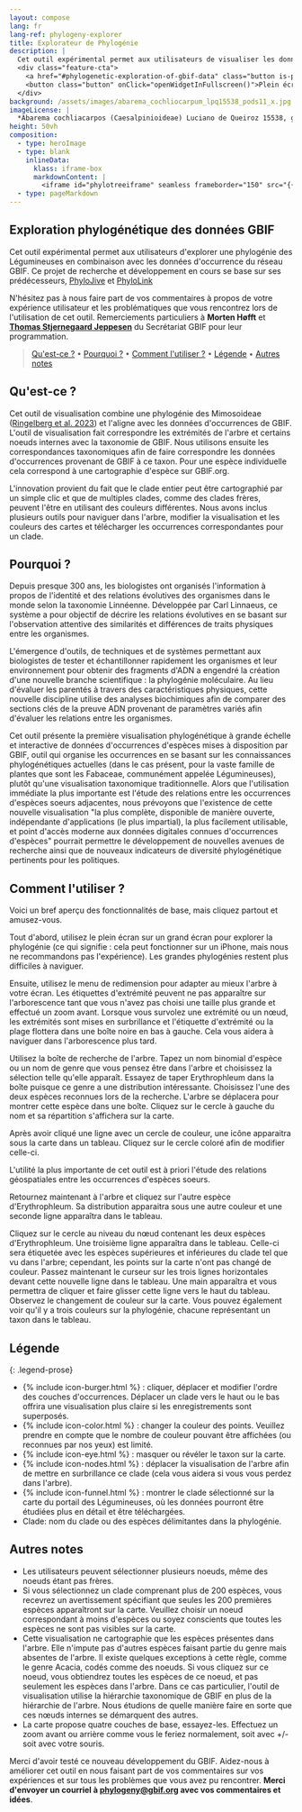 ```yaml
---
layout: compose
lang: fr
lang-ref: phylogeny-explorer
title: Explorateur de Phylogénie
description: |
  Cet outil expérimental permet aux utilisateurs de visualiser les données d'occurrences provenant du réseau GBIF sur une phylogénie des Légumineuses. Cet actuel projet de recherche et développement se base sur ses prédécesseurs, [PhyloJive](https://doi.org/10.1093/bioinformatics/btu024) et [PhyloLink](https://doi.org/10.1093/bioinformatics/bty792)
  <div class="feature-cta">
    <a href="#phylogenetic-exploration-of-gbif-data" class="button is-primary" style="text-decoration: none;">En apprendre plus</a>
    <button class="button" onClick="openWidgetInFullscreen()">Plein écran</button>
  </div>
background: /assets/images/abarema_cochliocarpum_lpq15538_pods11_x.jpg
imageLicense: |
  *Abarema cochliacarpos (Caesalpinioideae) Luciano de Queiroz 15538, gousse, photo Colin Hughes*
height: 50vh
composition: 
  - type: heroImage
  - type: blank
    inlineData: 
      klass: iframe-box
      markdownContent: |
        <iframe id="phylotreeiframe" seamless frameborder="150" src="{{ site.phylo.tool }}/explore?explore={{ site.url | url_encode}}{{ site.phylogony.treePath | url_encode}}&template={{ site.url | url_encode}}{{ site.phylo.template | url_encode}}" height = '790' width="1370" style="height: calc(100vh - 68px);" scrolling='yes' ></iframe> 
  - type: pageMarkdown
---
```


<script>
  var elem = document.getElementById("phylotreeiframe");
  function setIframeTree(name) {
    var treeOptions = {{ site.data.phylogony.trees | jsonify }};
    const queryString = window.location.search;
    const urlParams = new URLSearchParams(queryString);
    var tree = urlParams.get('tree');
    const treePath = treeOptions[name || tree] || "{{ site.phylo.treePath }}";
    const src = "{{ site.phylo.tool }}/explore?explore={{ site.url | url_encode}}" + encodeURIComponent(treePath) + "&template={{ site.url | url_encode}}{{ site.phylo.template | url_encode}}";
    elem.src = src;
  }
  setIframeTree();

  function openWidgetInFullscreen() {
    if (elem.requestFullscreen) {
      elem.requestFullscreen();
    } else if (elem.webkitRequestFullscreen) { /* Safari */
      elem.webkitRequestFullscreen();
    } else if (elem.msRequestFullscreen) { /* IE11 */
      elem.msRequestFullscreen();
    }
  }
</script>

## Exploration phylogénétique des données GBIF

Cet outil expérimental permet aux utilisateurs d'explorer une phylogénie des Légumineuses en combinaison avec les données d'occurrence du réseau GBIF.
Ce projet de recherche et développement en cours se base sur ses prédécesseurs, [PhyloJive](https://doi.org/10.1093/bioinformatics/btu024) et [PhyloLink](https://doi.org/10.1093/bioinformatics/bty792)

N'hésitez pas à nous faire part de vos commentaires à propos de votre expérience utilisateur et les problématiques que vous rencontrez lors de l'utilisation de cet outil. Remerciements particuliers à **Morten Høfft** et [**Thomas Stjernegaard Jeppesen**](https://orcid.org/0000-0003-1691-239X) du Secrétariat GBIF pour leur programmation.

> [Qu'est-ce ?](#qu-est-ce) • [Pourquoi ?](#pourquoi) • [Comment l'utiliser ?](#comment-l-utiliser) • [Légende](#légende) • [Autres notes](#autres-notes)  

## Qu'est-ce ?

Cet outil de visualisation combine une phylogénie des Mimosoideae ([Ringelberg et al. 2023](https://www.science.org/doi/10.1126/sciadv.ade4954)) et l'aligne avec les données d'occurrences de GBIF. L'outil de visualisation fait correspondre les extrémités de l'arbre et certains noeuds internes avec la taxonomie de GBIF. Nous utilisons ensuite les correspondances taxonomiques afin de faire correspondre les données d'occurrences provenant de GBIF à ce taxon. Pour une espèce individuelle cela correspond à une cartographie d'espèce sur GBIF.org.

L'innovation provient du fait que le clade entier peut être cartographié par un simple clic et que de multiples clades, comme des clades frères, peuvent l'être en utilisant des couleurs différentes. Nous avons inclus plusieurs outils pour naviguer dans l'arbre, modifier la visualisation et les couleurs des cartes et télécharger les occurrences correspondantes pour un clade.

## Pourquoi ?

Depuis presque 300 ans, les biologistes ont organisés l'information à propos de l'identité et des relations évolutives des organismes dans le monde selon la taxonomie Linnéenne. Développée par Carl Linnaeus, ce système a pour objectif de décrire les relations évolutives en se basant sur l'observation attentive des similarités et différences de traits physiques entre les organismes.

L'émergence d'outils, de techniques et de systèmes permettant aux biologistes de tester et échantillonner rapidement les organismes et leur environnement pour obtenir des fragments d'ADN a engendré la création d'une nouvelle branche scientifique : la phylogénie moléculaire. Au lieu d'évaluer les parentés à travers des caractéristiques physiques, cette nouvelle discipline utilise des analyses biochimiques afin de comparer des sections clés de la preuve ADN provenant de paramètres variés afin d'évaluer les relations entre les organismes.

Cet outil présente la première visualisation phylogénétique à grande échelle et interactive de données d'occurrences d'espèces mises à disposition par GBIF, outil qui organise les occurrences en se basant sur les connaissances phylogénétiques actuelles (dans le cas présent, pour la vaste famille de plantes que sont les Fabaceae, communément appelée Légumineuses), plutôt qu'une visualisation taxonomique traditionnelle. Alors que l'utilisation immédiate la plus importante est l'étude des relations entre les occurrences d'espèces soeurs adjacentes, nous prévoyons que l'existence de cette nouvelle visualisation "la plus complète, disponible de manière ouverte, indépendante d'applications (le plus impartial), la plus facilement utilisable, et point d'accès moderne aux données digitales connues d'occurrences d'espèces" pourrait permettre le développement de nouvelles avenues de recherche ainsi que de nouveaux indicateurs de diversité phylogénétique pertinents pour les politiques.


## Comment l'utiliser ?

Voici un bref aperçu des fonctionnalités de base, mais cliquez partout et amusez-vous.

Tout d'abord, utilisez le plein écran sur un grand écran pour explorer la phylogénie (ce qui signifie : cela peut fonctionner sur un iPhone, mais nous ne recommandons pas l'expérience). Les grandes phylogénies restent plus difficiles à naviguer.

Ensuite, utilisez le menu de redimension pour adapter au mieux l'arbre à votre écran. Les étiquettes d'extrémité peuvent ne pas apparaître sur l'arborescence tant que vous n'avez pas choisi une taille plus grande et effectué un zoom avant. Lorsque vous survolez une extrémité ou un nœud, les extrémités sont mises en surbrillance et l'étiquette d'extrémité ou la plage flottera dans une boîte noire en bas à gauche. Cela vous aidera à naviguer dans l'arborescence plus tard.

Utilisez la boîte de recherche de l'arbre. Tapez un nom binomial d'espèce ou un nom de genre que vous pensez être dans l'arbre et choisissez la sélection telle qu'elle apparaît. Essayez de taper Erythrophleum dans la boîte puisque ce genre a une distribution intéressante. Choisissez l'une des deux espèces reconnues lors de la recherche. L'arbre se déplacera pour montrer cette espèce dans une boîte. Cliquez sur le cercle à gauche du nom et sa répartition s'affichera sur la carte.

Après avoir cliqué une ligne avec un cercle de couleur, une icône apparaitra sous la carte dans un tableau. Cliquez sur le cercle coloré afin de modifier celle-ci.

L'utilité la plus importante de cet outil est à priori l'étude des relations géospatiales entre les occurrences d'espèces soeurs.

Retournez maintenant à l'arbre et cliquez sur l'autre espèce d'Erythrophleum. Sa distribution apparaitra sous une autre couleur et une seconde ligne apparaîtra dans le tableau.

Cliquez sur le cercle au niveau du nœud contenant les deux espèces d'Erythrophleum. Une troisième ligne apparaîtra dans le tableau. Celle-ci sera étiquetée avec les espèces supérieures et inférieures du clade tel que vu dans l'arbre; cependant, les points sur la carte n'ont pas changé de couleur. Passez maintenant le curseur sur les trois lignes horizontales devant cette nouvelle ligne dans le tableau. Une main apparaîtra et vous permettra de cliquer et faire glisser cette ligne vers le haut du tableau. Observez le changement de couleur sur la carte. Vous pouvez également voir qu'il y a trois couleurs sur la phylogénie, chacune représentant un taxon dans le tableau.


## Légende

{: .legend-prose}
- {% include icon-burger.html %} : cliquer, déplacer et modifier l'ordre des couches d'occurrences. Déplacer un clade vers le haut ou le bas offrira une visualisation plus claire si les enregistrements sont superposés.
- {% include icon-color.html %} : changer la couleur des points. Veuillez prendre en compte que le nombre de couleur pouvant être affichées (ou reconnues par nos yeux) est limité.
- {% include icon-eye.html %} : masquer ou révéler le taxon sur la carte.
- {% include icon-nodes.html %} : déplacer la visualisation de l'arbre afin de mettre en surbrillance ce clade (cela vous aidera si vous vous perdez dans l'arbre).
- {% include icon-funnel.html %} : montrer le clade sélectionné sur la carte du portail des Légumineuses, où les données pourront être étudiées plus en détail et être téléchargées.
- Clade: nom du clade ou des espèces délimitantes dans la phylogénie.

## Autres notes

- Les utilisateurs peuvent sélectionner plusieurs noeuds, même des noeuds étant pas frères.
- Si vous sélectionnez un clade comprenant plus de 200 espèces, vous recevrez un avertissement spécifiant que seules les 200 premières espèces apparaîtront sur la carte. Veuillez choisir un noeud correspondant à moins d'espèces ou soyez conscients que toutes les espèces ne sont pas visibles sur la carte.
- Cette visualisation ne cartographie que les espèces présentes dans l'arbre. Elle n'impute pas d'autres espèces faisant partie du genre mais absentes de l'arbre. Il existe quelques exceptions à cette règle, comme le genre Acacia, codés comme des noeuds. Si vous cliquez sur ce noeud, vous obtiendrez toutes les espèces de ce noeud, et pas seulement les espèces dans l'arbre. Dans ce cas particulier, l'outil de visualisation utilise la hiérarchie taxonomique de GBIF en plus de la hiérarchie de l'arbre. Nous étudions de quelle manière faire en sorte que ces nœuds internes se démarquent des autres.
- La carte propose quatre couches de base, essayez-les. Effectuez un zoom avant ou arrière comme vous le feriez normalement, soit avec +/- soit avec votre souris.

Merci d'avoir testé ce nouveau développement du GBIF. Aidez-nous à améliorer cet outil en nous faisant part de vos commentaires sur vos expériences et sur tous les problèmes que vous avez pu rencontrer. **Merci d'envoyer un courriel à [phylogeny@gbif.org](mailto:phylogeny@gbif.org) avec vos commentaires et idées**.